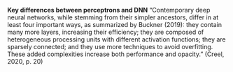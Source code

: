 **Key differences between perceptrons and DNN**
“Contemporary deep neural networks, while stemming from their simpler ancestors, differ in at least four important ways, as summarized by Buckner (2019): they contain many more layers, increasing their efficiency; they are composed of heterogeneous processing units with different activation functions; they are sparsely connected; and they use more techniques to avoid overfitting. These added complexities increase both performance and opacity.” (Creel, 2020, p. 20)

